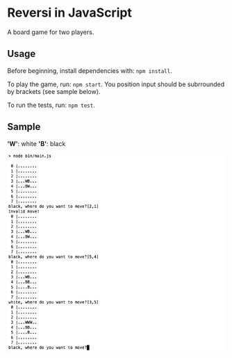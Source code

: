 # Reversi in JavaScript

A board game for two players.

## Usage

Before beginning, install dependencies with: `npm install`.

To play the game, run: `npm start`. You position input should be subrrounded by brackets (see sample below).

To run the tests, run: `npm test`.

## Sample

**'W'**: white
**'B'**: black

![Sample](sample.png)